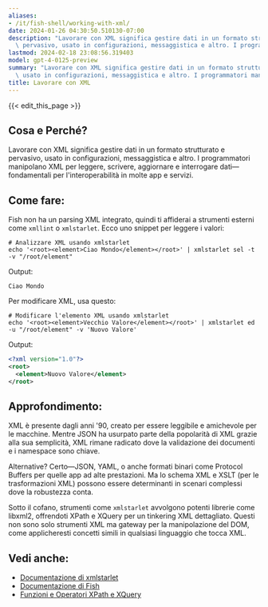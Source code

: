 ```yaml
---
aliases:
- /it/fish-shell/working-with-xml/
date: 2024-01-26 04:30:50.510130-07:00
description: "Lavorare con XML significa gestire dati in un formato strutturato e\
  \ pervasivo, usato in configurazioni, messaggistica e altro. I programmatori manipolano\u2026"
lastmod: 2024-02-18 23:08:56.319403
model: gpt-4-0125-preview
summary: "Lavorare con XML significa gestire dati in un formato strutturato e pervasivo,\
  \ usato in configurazioni, messaggistica e altro. I programmatori manipolano\u2026"
title: Lavorare con XML
---
```


{{< edit_this_page >}}

## Cosa e Perché?
Lavorare con XML significa gestire dati in un formato strutturato e pervasivo, usato in configurazioni, messaggistica e altro. I programmatori manipolano XML per leggere, scrivere, aggiornare e interrogare dati—fondamentali per l'interoperabilità in molte app e servizi.

## Come fare:
Fish non ha un parsing XML integrato, quindi ti affiderai a strumenti esterni come `xmllint` o `xmlstarlet`. Ecco uno snippet per leggere i valori:

```fish
# Analizzare XML usando xmlstarlet
echo '<root><element>Ciao Mondo</element></root>' | xmlstarlet sel -t -v "/root/element"
```

Output:
```
Ciao Mondo
```

Per modificare XML, usa questo:

```fish
# Modificare l'elemento XML usando xmlstarlet
echo '<root><element>Vecchio Valore</element></root>' | xmlstarlet ed -u "/root/element" -v 'Nuovo Valore'
```

Output:
```xml
<?xml version="1.0"?>
<root>
  <element>Nuovo Valore</element>
</root>
```

## Approfondimento:
XML è presente dagli anni '90, creato per essere leggibile e amichevole per le macchine. Mentre JSON ha usurpato parte della popolarità di XML grazie alla sua semplicità, XML rimane radicato dove la validazione dei documenti e i namespace sono chiave.

Alternative? Certo—JSON, YAML, o anche formati binari come Protocol Buffers per quelle app ad alte prestazioni. Ma lo schema XML e XSLT (per le trasformazioni XML) possono essere determinanti in scenari complessi dove la robustezza conta.

Sotto il cofano, strumenti come `xmlstarlet` avvolgono potenti librerie come libxml2, offrendoti XPath e XQuery per un tinkering XML dettagliato. Questi non sono solo strumenti XML ma gateway per la manipolazione del DOM, come applicheresti concetti simili in qualsiasi linguaggio che tocca XML.

## Vedi anche:
- [Documentazione di xmlstarlet](http://xmlstar.sourceforge.net/doc/UG/xmlstarlet-ug.html)
- [Documentazione di Fish](https://fishshell.com/docs/current/index.html)
- [Funzioni e Operatori XPath e XQuery](https://www.w3.org/TR/xpath-functions/)
